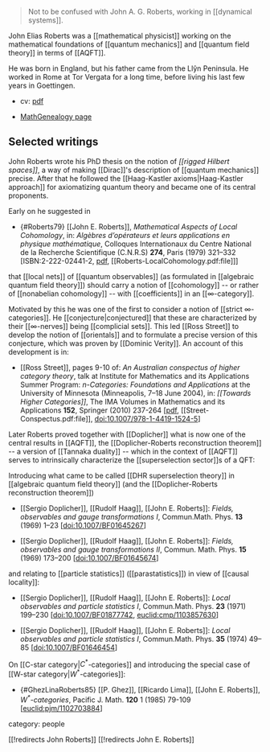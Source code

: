 > Not to be confused with John A. G. Roberts, working in [[dynamical systems]].


John Elias Roberts was a [[mathematical physicist]] working on the mathematical foundations of [[quantum mechanics]] and [[quantum field theory]] in terms of [[AQFT]].

He was born in England, but his father came from the Ll&#375;n Peninsula. He worked in Rome at Tor Vergata for a long time, before living his last few years in Goettingen.

* cv: [pdf](https://www.mat.uniroma2.it/~dott/roberts.pdf)

* [MathGenealogy page](https://www.mathgenealogy.org/id.php?id=139019)


## Selected writings

John Roberts wrote his PhD thesis on the notion of *[[rigged Hilbert spaces]]*, a way of making [[Dirac]]'s description of [[quantum mechanics]] precise. After that he followed the [[Haag-Kastler axioms|Haag-Kastler approach]] for axiomatizing quantum theory and became one of its central proponents.

Early on he suggested in

* {#Roberts79} [[John E. Roberts]], *Mathematical Aspects of Local Cohomology*, in: *Algèbres d’opérateurs et leurs applications en physique mathématique*, Colloques Internationaux du Centre National de la Recherche Scientifique (C.N.R.S) **274**, Paris (1979) 321–332 &lbrack;ISBN:2-222-02441-2, [pdf](https://dmitripavlov.org/scans/roberts-mathematical-aspects-of-local-cohomology.pdf), [[Roberts-LocalCohomology.pdf:file]]&rbrack;

that [[local nets]] of [[quantum observables]] (as formulated in [[algebraic quantum field theory]]) should  carry a notion of [[cohomology]] -- or rather of [[nonabelian cohomology]] -- with [[coefficients]] in an [[∞-category]]. 

Motivated by this he was one of the first to consider a notion of [[strict ∞-categories]]. He [[conjecture|conjectured]] that these are characterized by their [[∞-nerves]] being [[complicial sets]]. This led [[Ross Street]] to develop the notion of [[orientals]] and to formulate a precise version of this conjecture, which was proven by [[Dominic Verity]]. An account of this development is in:

* [[Ross Street]], pages 9-10 of: *An Australian conspectus of higher category theory*, talk at Institute for Mathematics and its Applications Summer Program: *$n$-Categories: Foundations and Applications* at the University of Minnesota (Minneapolis, 7–18 June 2004), in: *[[Towards Higher Categories]]*, The IMA Volumes in Mathematics and its Applications **152**, Springer (2010) 237-264 &lbrack;[pdf](http://www.math.uchicago.edu/~may/IMA/Street.pdf), [[Street-Conspectus.pdf:file]], [doi:10.1007/978-1-4419-1524-5](https://link.springer.com/book/10.1007/978-1-4419-1524-5)&rbrack;

Later Roberts proved together with [[Doplicher]] what is now one of the central results in [[AQFT]], the [[Doplicher-Roberts reconstruction theorem]] -- a version of [[Tannaka duality]] -- which in the context of [[AQFT]] serves to intrinsically characterize the [[superselection sector]]s of a QFT:

Introducing what came to be called [[DHR superselection theory]] in [[algebraic quantum field theory]] (and the [[Doplicher-Roberts reconstruction theorem]])

* [[Sergio Doplicher]], [[Rudolf Haag]], [[John E. Roberts]]: *Fields, observables and gauge transformations I*, Commun.Math. Phys. **13** (1969) 1–23 &lbrack;[doi:10.1007/BF01645267](https://doi.org/10.1007/BF01645267)&rbrack;

* [[Sergio Doplicher]], [[Rudolf Haag]], [[John E. Roberts]]: *Fields, observables and gauge transformations II*,  Commun. Math. Phys. **15** (1969) 173–200 &lbrack;[doi:10.1007/BF01645674](https://doi.org/10.1007/BF01645674)&rbrack;

and relating to [[particle statistics]] ([[parastatistics]]) in view of [[causal locality]]:

* [[Sergio Doplicher]], [[Rudolf Haag]], [[John E. Roberts]]: *Local observables and particle statistics I*, Commun.Math. Phys. **23** (1971) 199–230 &lbrack;[doi:10.1007/BF01877742](https://doi.org/10.1007/BF01877742), [euclid:cmp/1103857630](https://projecteuclid.org/journals/communications-in-mathematical-physics/volume-23/issue-3/Local-observables-and-particle-statistics-I/cmp/1103857630.full)&rbrack;

* [[Sergio Doplicher]], [[Rudolf Haag]], [[John E. Roberts]]: *Local observables and particle statistics I*, Commun.Math. Phys. **35** (1974) 49–85 &lbrack;[doi:10.1007/BF01646454](https://doi.org/10.1007/BF01646454)&rbrack;



On [[C-star category|$C^\ast$-categories]] and introducing the special case of [[W-star category|$W^\ast$-categories]]:

* {#GhezLinaRoberts85} [[P. Ghez]], [[Ricardo Lima]], [[John E. Roberts]], *$W^\ast$-categories*,  Pacific J. Math. **120** 1 (1985) 79-109 &lbrack;[euclid:pjm/1102703884](https://projecteuclid.org/journals/pacific-journal-of-mathematics/volume-120/issue-1/Wast-categories/pjm/1102703884.full)&rbrack;


category: people

[[!redirects John Roberts]]
[[!redirects John E. Roberts]]
